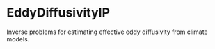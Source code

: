 # EddyDiffusivityIP
Inverse problems for estimating effective eddy diffusivity from climate models.
